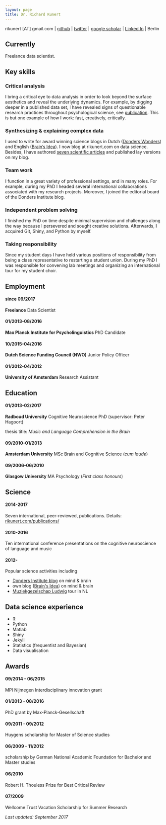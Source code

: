 ```yaml
---
layout: page
title: Dr. Richard Kunert
---
```

rikunert [AT] gmail.com
|
[github](http://github.com/rikunert)
|
[twitter](http://twitter.com/rikunert)
|
[google scholar](http://scholar.google.com/citations?user=V2EGJ3UAAAAJ)
|
[Linked In](https://www.linkedin.com/in/richard-kunert-phd-69b43459/)
|
Berlin

## Currently

Freelance data scientist.

## Key skills

### Critical analysis

I bring a critical eye to data analysis in order to look beyond the surface aesthetics and reveal the underlying dynamics. For example, by digging deeper in a published data set, I have revealed signs of questionable research practices throughout psychological science, see [publication](http://link.springer.com/article/10.3758/s13423-016-1030-9/fulltext.html). This is but one example of how I work: fast, creatively, critically.

### Synthesizing & explaining complex data

I used to write for award winning science blogs in Dutch ([Donders Wonders](http://blog.donders.ru.nl/)) and English ([Brain’s Idea](http://brainsidea.wordpress.com)). I now blog at rikunert.com on data science. Besides, I have authored [seven scientific articles](http://rikunert.com/publications) and published lay versions on my blog.

### Team work

I function in a great variety of professional settings, and in many roles. For example, during my PhD I headed several international collaborations associated with my research projects. Moreover, I joined the editorial board of the Donders Institute blog.

### Independent problem solving

I finished my PhD on time despite minimal supervision and challenges along the way because I persevered and sought creative solutions. Afterwards, I acquired Git, Shiny, and Python by myself.

### Taking responsibility

Since my student days I have held various positions of responsibility from being a class representative to restarting a student union.  During my PhD I was responsible for convening lab meetings and organizing an international tour for my student choir.

## Employment

#### since 09/2017
__Freelance__ Data Scientist

#### 01/2013-08/2016
__Max Planck Institute for Psycholinguistics__ PhD Candidate

#### 10/2015-04/2016
__Dutch Science Funding Council (NWO)__ Junior Policy Officer


#### 01/2012-04/2012
__University of Amsterdam__ Research Assistant

## Education

#### 01/2013-02/2017
__Radboud University__ Cognitive Neuroscience PhD (supervisor: Peter Hagoort)

thesis title: *Music and Language Comprehension in the Brain*

#### 09/2010-01/2013
__Amsterdam University__ MSc Brain and Cognitive Science (_cum laude_)

#### 09/2006-06/2010
__Glasgow University__ MA Psychology (_First class honours_)

## Science

#### 2014-2017
Seven international, peer-reviewed, publications. Details: [rikunert.com/publications/](http://rikunert.com/publications/)

#### 2010-2016
Ten international conference presentations on the cognitive neuroscience of language and music

#### 2012-
Popular science activities including
* [Donders Institute blog](http://blog.donders.ru.nl/?page_id=779) on mind & brain
* own blog ([Brain's Idea](http://brainsidea.wordpress.com/)) on mind & brain
* [Muziekgezelschap Ludwig](http://www.ludwiglive.nl/brainwaves/brainwave-1-felix-meritis/) tour in NL


## Data science experience

* R
* Python
* Matlab
* Shiny
* Jekyll
* Statistics (frequentist and Bayesian)
* Data visualisation

## Awards

#### 09/2014 - 06/2015
MPI Nijmegen Interdisciplinary innovation grant

#### 01/2013 - 08/2016
PhD grant by Max-Planck-Gesellschaft

#### 09/2011 - 09/2012
Huygens scholarship for Master of Science studies

#### 06/2009 - 11/2012
scholarship by German National Academic Foundation for Bachelor and Master studies

#### 06/2010
Robert H. Thouless Prize for Best Critical Review

#### 07/2009
Wellcome Trust Vacation Scholarship for Summer Research

*Last updated: September 2017*

